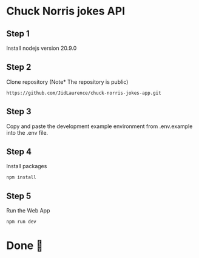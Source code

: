 # Chuck Norris jokes API

## Step 1

Install nodejs version 20.9.0

## Step 2

Clone repository (Note\* The repository is public)

```
https://github.com/JidLaurence/chuck-norris-jokes-app.git
```

## Step 3

Copy and paste the development example environment from .env.example into the .env file.

## Step 4

Install packages

```
npm install
```

## Step 5

Run the Web App

```
npm run dev
```

# Done 🏁
